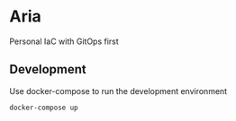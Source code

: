 # Aria
Personal IaC with GitOps first

## Development
Use docker-compose to run the development environment
```bash
docker-compose up
```
